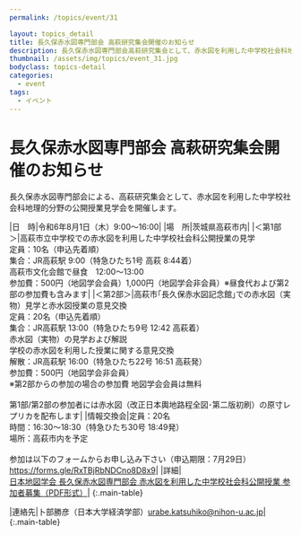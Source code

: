 ```yaml
---
permalink: /topics/event/31

layout: topics_detail
title: 長久保赤水図専門部会 高萩研究集会開催のお知らせ
description: 長久保赤水図専門部会高萩研究集会として、赤水図を利用した中学校社会科地理的分野の公開授業見学会を開催します。
thumbnail: /assets/img/topics/event_31.jpg
bodyclass: topics-detail
categories:
  - event
tags:
  - イベント
---
```


# 長久保赤水図専門部会 高萩研究集会開催のお知らせ

長久保赤水図専門部会による、高萩研究集会として、赤水図を利用した中学校社会科地理的分野の公開授業見学会を開催します。

|日　時|令和6年8月1日（木）9:00～16:00|
|場　所|茨城県高萩市内|
|＜第1部＞|高萩市立中学校での赤水図を利用した中学校社会科公開授業の見学<br>定員：10名（申込先着順）<br>集合：JR高萩駅 9:00（特急ひたち1号 高萩 8:44着）<br>高萩市文化会館で昼食　12:00～13:00<br>参加費：500円（地図学会会員）1,000円（地図学会非会員）※昼食代および第2部の参加費も含みます|
|＜第2部＞|高萩市｢長久保赤水図記念館｣での赤水図（実物）見学と赤水図授業の意見交換<br>定員：20名（申込先着順）<br>集合：JR高萩駅 13:00（特急ひたち9号 12:42 高萩着）<br>赤水図（実物）の見学および解説<br>学校の赤水図を利用した授業に関する意見交換<br>解散：JR高萩駅 16:00（特急ひたち22号 16:51 高萩発）<br>参加費：500円（地図学会非会員）<br>※第2部からの参加の場合の参加費 地図学会会員は無料<br><br>第1部/第2部の参加者には赤水図（改正日本輿地路程全図･第二版初刷）の原寸レプリカを配布します|
|情報交換会|定員：20名<br>時間：16:30～18:30（特急ひたち30号 18:49発）<br>場所：高萩市内を予定<br><br>参加は以下のフォームからお申し込み下さい（申込期限：7月29日）<br><a href="https://forms.gle/RxTBjRbNDCno8D8x9">https://forms.gle/RxTBjRbNDCno8D8x9</a>|
|詳細|<br><a href="../../assets/file/event_31.pdf">日本地図学会 長久保赤水図専門部会 赤水図を利用した中学校社会科公開授業 参加者募集（PDF形式）</a>|
{:.main-table}

|連絡先|卜部勝彦（日本大学経済学部）[urabe.katsuhiko@nihon-u.ac.jp](<mailto:urabe.katsuhiko@nihon-u.ac.jp>)|
{:.main-table}
